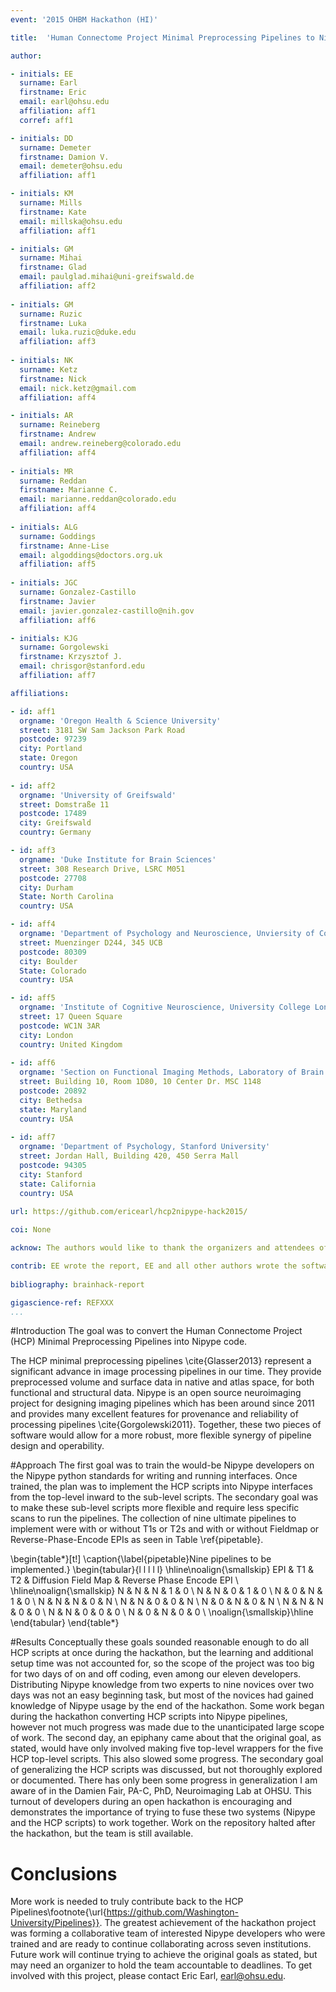 ```yaml
---
event: '2015 OHBM Hackathon (HI)'

title:  'Human Connectome Project Minimal Preprocessing Pipelines to Nipype'

author:

- initials: EE
  surname: Earl
  firstname: Eric
  email: earl@ohsu.edu
  affiliation: aff1
  corref: aff1

- initials: DD 
  surname: Demeter
  firstname: Damion V.
  email: demeter@ohsu.edu
  affiliation: aff1

- initials: KM
  surname: Mills
  firstname: Kate
  email: millska@ohsu.edu
  affiliation: aff1

- initials: GM
  surname: Mihai
  firstname: Glad
  email: paulglad.mihai@uni-greifswald.de
  affiliation: aff2
  
- initials: GM
  surname: Ruzic
  firstname: Luka
  email: luka.ruzic@duke.edu
  affiliation: aff3  
  
- initials: NK
  surname: Ketz
  firstname: Nick
  email: nick.ketz@gmail.com
  affiliation: aff4  

- initials: AR
  surname: Reineberg
  firstname: Andrew
  email: andrew.reineberg@colorado.edu
  affiliation: aff4
  
- initials: MR
  surname: Reddan
  firstname: Marianne C.
  email: marianne.reddan@colorado.edu
  affiliation: aff4
  
- initials: ALG
  surname: Goddings
  firstname: Anne-Lise
  email: algoddings@doctors.org.uk
  affiliation: aff5
  
- initials: JGC
  surname: Gonzalez-Castillo
  firstname: Javier
  email: javier.gonzalez-castillo@nih.gov
  affiliation: aff6

- initials: KJG
  surname: Gorgolewski
  firstname: Krzysztof J.
  email: chrisgor@stanford.edu
  affiliation: aff7

affiliations: 

- id: aff1
  orgname: 'Oregon Health & Science University'
  street: 3181 SW Sam Jackson Park Road
  postcode: 97239
  city: Portland
  state: Oregon
  country: USA
  
- id: aff2
  orgname: 'University of Greifswald'
  street: Domstraße 11
  postcode: 17489
  city: Greifswald
  country: Germany

- id: aff3
  orgname: 'Duke Institute for Brain Sciences'
  street: 308 Research Drive, LSRC M051
  postcode: 27708
  city: Durham
  State: North Carolina
  country: USA

- id: aff4
  orgname: 'Department of Psychology and Neuroscience, Unviersity of Colorado'
  street: Muenzinger D244, 345 UCB
  postcode: 80309
  city: Boulder
  State: Colorado
  country: USA  

- id: aff5
  orgname: 'Institute of Cognitive Neuroscience, University College London'
  street: 17 Queen Square
  postcode: WC1N 3AR
  city: London
  country: United Kingdom 
  
- id: aff6
  orgname: 'Section on Functional Imaging Methods, Laboratory of Brain and Cognition, National Institute of Mental Health'
  street: Building 10, Room 1D80, 10 Center Dr. MSC 1148
  postcode: 20892
  city: Bethedsa
  state: Maryland
  country: USA
  
- id: aff7
  orgname: 'Department of Psychology, Stanford University'
  street: Jordan Hall, Building 420, 450 Serra Mall
  postcode: 94305
  city: Stanford
  state: California
  country: USA
  
url: https://github.com/ericearl/hcp2nipype-hack2015/

coi: None

acknow: The authors would like to thank the organizers and attendees of the 2015 OHBM Hackathon.

contrib: EE wrote the report, EE and all other authors wrote the software.
  
bibliography: brainhack-report

gigascience-ref: REFXXX
...
```


#Introduction
The goal was to convert the Human Connectome Project (HCP) Minimal Preprocessing Pipelines into Nipype code.

The HCP minimal preprocessing pipelines \cite{Glasser2013} represent a significant advance in image processing pipelines in our time. They provide preprocessed volume and surface data in native and atlas space, for both functional and structural data. Nipype is an open source neuroimaging project for designing imaging pipelines which has been around since 2011 and provides many excellent features for provenance and reliability of processing pipelines \cite{Gorgolewski2011}. Together, these two pieces of software would allow for a more robust, more flexible synergy of pipeline design and operability.

#Approach
The first goal was to train the would-be Nipype developers on the Nipype python standards for writing and running interfaces.  Once trained, the plan was to implement the HCP scripts into Nipype interfaces from the top-level inward to the sub-level scripts.  The secondary goal was to make these sub-level scripts more flexible and require less specific scans to run the pipelines. The collection of nine ultimate pipelines to implement were with or without T1s or T2s and with or without Fieldmap or Reverse-Phase-Encode EPIs as seen in Table \ref{pipetable}.

\begin{table*}[t!]
\caption{\label{pipetable}Nine pipelines to be implemented.}
\begin{tabular}{l l l l l}
 \hline\noalign{\smallskip}
  EPI & T1 & T2 & Diffusion Field Map & Reverse Phase Encode EPI \\
    \hline\noalign{\smallskip}
  N & N & N & 1 & 0 \\
  N & N & 0 & 1 & 0 \\
  N & 0 & N & 1 & 0 \\
  N & N & N & 0 & N \\
  N & N & 0 & 0 & N \\
  N & 0 & N & 0 & N \\
  N & N & N & 0 & 0 \\
  N & N & 0 & 0 & 0 \\
  N & 0 & N & 0 & 0 \\
  \noalign{\smallskip}\hline
\end{tabular}
\end{table*}

#Results
Conceptually these goals sounded reasonable enough to do all HCP scripts at once during the hackathon, but the learning and additional setup time was not accounted for, so the scope of the project was too big for two days of on and off coding, even among our eleven developers.  Distributing Nipype knowledge from two experts to nine novices over two days was not an easy beginning task, but most of the novices had gained knowledge of Nipype usage by the end of the hackathon.  Some work began during the hackathon converting HCP scripts into Nipype pipelines, however not much progress was made due to the unanticipated large scope of work.  The second day, an epiphany came about that the original goal, as stated, would have only involved making five top-level wrappers for the five HCP top-level scripts.  This also slowed some progress.  The secondary goal of generalizing the HCP scripts was discussed, but not thoroughly explored or documented.  There has only been some progress in generalization I am aware of in the Damien Fair, PA-C, PhD, Neuroimaging Lab at OHSU.  This turnout of developers during an open hackathon is encouraging and demonstrates the importance of trying to fuse these two systems (Nipype and the HCP scripts) to work together.  Work on the repository halted after the hackathon, but the team is still available.

# Conclusions
More work is needed to truly contribute back to the HCP Pipelines\footnote{\url{https://github.com/Washington-University/Pipelines}}.  The greatest achievement of the hackathon project was forming a collaborative team of interested Nipype developers who were trained and are ready to continue collaborating across seven institutions.  Future work will continue trying to achieve the original goals as stated, but may need an organizer to hold the team accountable to deadlines.  To get involved with this project, please contact Eric Earl, earl@ohsu.edu.
